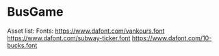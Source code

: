 # BusGame

Asset list:
Fonts: 
https://www.dafont.com/vankours.font
https://www.dafont.com/subway-ticker.font
https://www.dafont.com/10-bucks.font